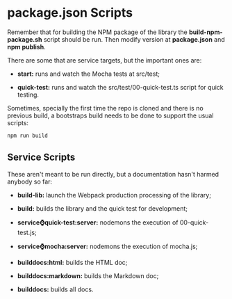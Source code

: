 # package.json Scripts

Remember that for building the NPM package of the library the
**build-npm-package.sh** script should be run. Then modify version at
**package.json** and **npm publish**.

There are some that are service targets, but the important ones are:

-   **start:** runs and watch the Mocha tests at src/test;

-   **quick-test:** runs and watch the src/test/00-quick-test.ts script
    for quick testing.

Sometimes, specially the first time the repo is cloned and there is no
previous build, a bootstraps build needs to be done to support the usual
scripts:

```bash
npm run build
```



## Service Scripts

These aren't meant to be run directly, but a documentation hasn't harmed
anybody so far:

-   **build-lib:** launch the Webpack production processing of the
    library;

-   **build:** builds the library and the quick test for development;

-   **service:watch:quick-test:server:** nodemons the execution of
    00-quick-test.js;

-   **service:watch:mocha:server:** nodemons the execution of mocha.js;

-   **builddocs:html:** builds the HTML doc;

-   **builddocs:markdown:** builds the Markdown doc;

-   **builddocs:** builds all docs.
